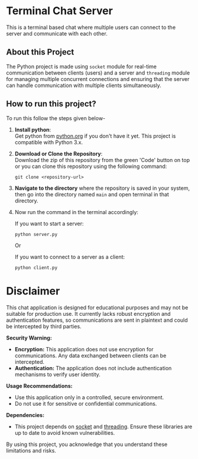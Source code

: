 # Terminal Chat Server
This is a terminal based chat where multiple users can connect to the server and communicate with each other.

## About this Project
The Python project is made using `socket` module for real-time communication between clients (users) and a server and `threading` module for managing multiple concurrent connections and ensuring that the server can handle communication with multiple clients simultaneously.

## How to run this project?
To run this follow the steps given below-
1. **Install python**: <br>
Get python from [python.org](https://www.python.org/downloads/) if you don't have it yet. This project is compatible with Python 3.x.

2. **Download or Clone the Repository**: <br>
Download the zip of this repository  from the green 'Code' button on top or you can clone this repository using the following command:
   ```
   git clone <repository-url>
   ```

3. **Navigate to the directory** where the repository is saved in your system, then go into the directory named `main` and open terminal in that directory.

4. Now run the command in the terminal accordingly:

    If you want to start a server:
    ```
    python server.py
    ```
    Or
    
    If you want to connect to a server as a client:
    ```
    python client.py
    ```

# Disclaimer

This chat application is designed for educational purposes and may not be suitable for production use. It currently lacks robust encryption and authentication features, so communications are sent in plaintext and could be intercepted by third parties. 

**Security Warning:**
- **Encryption:** This application does not use encryption for communications. Any data exchanged between clients can be intercepted.
- **Authentication:** The application does not include authentication mechanisms to verify user identity.

**Usage Recommendations:**
- Use this application only in a controlled, secure environment.
- Do not use it for sensitive or confidential communications.

**Dependencies:**
- This project depends on [socket](https://docs.python.org/3/library/socket.html) and [threading](https://docs.python.org/3/library/threading.html). Ensure these libraries are up to date to avoid known vulnerabilities.

By using this project, you acknowledge that you understand these limitations and risks.
